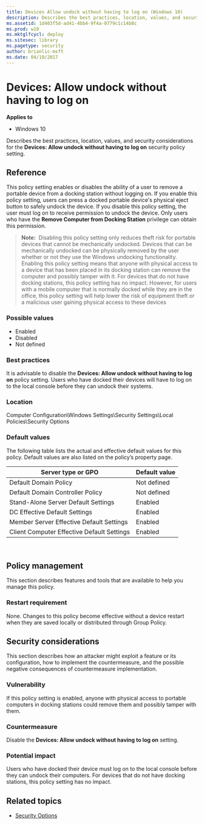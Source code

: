 ```yaml
---
title: Devices Allow undock without having to log on (Windows 10)
description: Describes the best practices, location, values, and security considerations for the Devices Allow undock without having to log on security policy setting.
ms.assetid: 1d403f5d-ad41-4bb4-9f4a-0779c1c14b8c
ms.prod: w10
ms.mktglfcycl: deploy
ms.sitesec: library
ms.pagetype: security
author: brianlic-msft
ms.date: 04/19/2017
---
```


# Devices: Allow undock without having to log on

**Applies to**
-   Windows 10

Describes the best practices, location, values, and security considerations for the **Devices: Allow undock without having to log on** security policy setting.

## Reference

This policy setting enables or disables the ability of a user to remove a portable device from a docking station without logging on. If you enable this policy setting, users can press a docked portable device's physical eject button to safely undock the device. If you disable this policy setting, the user must log on to receive permission to undock the device. Only users who have the **Remove Computer from Docking Station** privilege can obtain this permission.

>**Note:**  Disabling this policy setting only reduces theft risk for portable devices that cannot be mechanically undocked. Devices that can be mechanically undocked can be physically removed by the user whether or not they use the Windows undocking functionality.
 
Enabling this policy setting means that anyone with physical access to a device that has been placed in its docking station can remove the computer and possibly tamper with it. For devices that do not have docking stations, this policy setting has no impact. However, for users with a mobile computer that is normally docked while they are in the office, this policy setting will help lower the risk of equipment theft or a malicious user gaining physical access to these devices

### Possible values

-   Enabled
-   Disabled
-   Not defined

### Best practices

It is advisable to disable the **Devices: Allow undock without having to log on** policy setting. Users who have docked their devices will have to log on to the local console before they can undock their systems.

### Location

Computer Configuration\\Windows Settings\\Security Settings\\Local Policies\\Security Options

### Default values

The following table lists the actual and effective default values for this policy. Default values are also listed on the policy’s property page.

| Server type or GPO | Default value |
| - | - |
| Default Domain Policy | Not defined| 
| Default Domain Controller Policy | Not defined | 
| Stand-Alone Server Default Settings | Enabled| 
| DC Effective Default Settings | Enabled| 
| Member Server Effective Default Settings | Enabled| 
| Client Computer Effective Default Settings| Enabled| 
 
## Policy management

This section describes features and tools that are available to help you manage this policy.

### Restart requirement

None. Changes to this policy become effective without a device restart when they are saved locally or distributed through Group Policy.

## Security considerations

This section describes how an attacker might exploit a feature or its configuration, how to implement the countermeasure, and the possible negative consequences of countermeasure implementation.

### Vulnerability

If this policy setting is enabled, anyone with physical access to portable computers in docking stations could remove them and possibly tamper with them.

### Countermeasure

Disable the **Devices: Allow undock without having to log on** setting.
### Potential impact

Users who have docked their device must log on to the local console before they can undock their computers. For devices that do not have docking stations, this policy setting has no impact.

## Related topics

- [Security Options](security-options.md)
